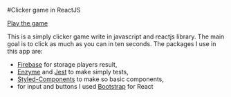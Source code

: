 #Clicker game in ReactJS

[Play the game](https://www.kg.glogow.pl/projects/games/MyClicker/)

This is a simply clicker game write in javascript and reactjs library. The main goal is to click as much as you can in ten seconds. The packages I use in this app are:

- [Firebase](https://firebase.google.com/) for storage players result,
- [Enzyme](https://github.com/airbnb/enzyme) and [Jest](https://jestjs.io/) to make simply tests,
- [Styled-Components](https://github.com/styled-components/styled-components) to make so basic components,
- for input and buttons I used [Bootstrap](https://github.com/reactstrap/reactstrap) for React
